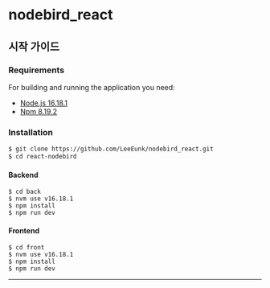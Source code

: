 # nodebird_react

## 시작 가이드
### Requirements
For building and running the application you need:

- [Node.js 16.18.1](https://nodejs.org/ca/blog/release/v16.18.1/)
- [Npm 8.19.2](https://www.npmjs.com/package/npm/v/8.19.2)

### Installation
``` bash
$ git clone https://github.com/LeeEunk/nodebird_react.git
$ cd react-nodebird
```
#### Backend
```
$ cd back
$ nvm use v16.18.1
$ npm install
$ npm run dev
```

#### Frontend
```
$ cd front
$ nvm use v16.18.1
$ npm install 
$ npm run dev
```

---
